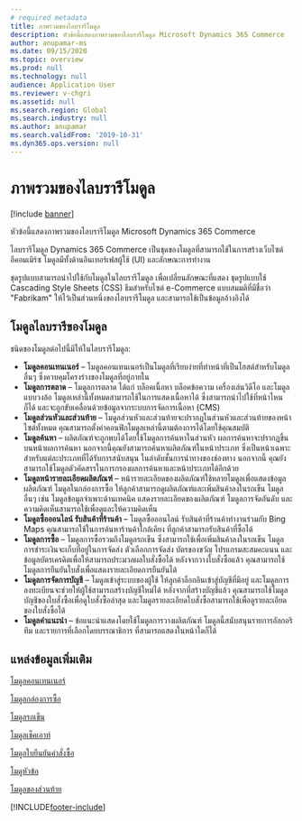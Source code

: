 ```yaml
---
# required metadata
title: ภาพรวมของไลบรารีโมดูล
description: หัวข้อนี้แสดงภาพรวมของไลบรารีโมดูล Microsoft Dynamics 365 Commerce
author: anupamar-ms
ms.date: 09/15/2020
ms.topic: overview
ms.prod: null
ms.technology: null
audience: Application User
ms.reviewer: v-chgri
ms.assetid: null
ms.search.region: Global
ms.search.industry: null
ms.author: anupamar
ms.search.validFrom: '2019-10-31'
ms.dyn365.ops.version: null
---
```


# <a name="module-library-overview"></a>ภาพรวมของไลบรารีโมดูล

[!include [banner](includes/banner.md)]

หัวข้อนี้แสดงภาพรวมของไลบรารีโมดูล Microsoft Dynamics 365 Commerce

ไลบรารีโมดูล Dynamics 365 Commerce เป็นชุดของโมดูลที่สามารถใช้ในการสร้างเว็บไซต์อีคอมเมิร์ซ โมดูลมีทั้งด้านอินเทอร์เฟสผู้ใช้ (UI) และลักษณะการทำงาน

ชุดรูปแบบสามารถนำไปใช้กับโมดูลในไลบรารีโมดูล เพื่อเปลี่ยนลักษณะที่แสดง ชุดรูปแบบใช้ Cascading Style Sheets (CSS) ธีมสำหรับไซต์ e-Commerce แบบสมมติที่มีชื่อว่า "Fabrikam" ให้ไว้เป็นส่วนหนึ่งของไลบรารีโมดูล และสามารถใช้เป็นข้อมูลอ้างอิงได้

## <a name="module-library-modules"></a>โมดูลไลบรารีของโมดูล

ชนิดของโมดูลต่อไปนี้มีให้ในไลบรารีโมดูล:

- **โมดูลคอนเทนเนอร์** – โมดูลคอนเทนเนอร์เป็นโมดูลที่เรียบง่ายที่ทำหน้าที่เป็นโฮสต์สำหรับโมดูลอื่นๆ ซึ่งควบคุมโครงร่างของโมดูลที่อยู่ภายใน
- **โมดูลการตลาด** – โมดูลการตลาด ได้แก่ บล็อคเนื้อหา บล็อคข้อความ เครื่องเล่นวิดีโอ และโมดูลแบบวงล้อ โมดูลเหล่านี้ทั้งหมดสามารถใช้ในการแสดงเนื้อหาได้ ซึ่งสามารถนำไปใช้ที่หน้าไหนก็ได้ และจะถูกขับเคลื่อนด้วยข้อมูลจากระบบการจัดการเนื้อหา (CMS)
- **โมดูลส่วนหัวและส่วนท้าย** – โมดูลส่วนหัวและส่วนท้ายจะปรากฏในส่วนหัวและส่วนท้ายของหน้าไซต์ทั้งหมด คุณสามารถตั้งค่าคอนฟิกโมดูลเหล่านี้ตามต้องการได้โดยใช้คุณสมบัติ
- **โมดูลค้นหา** – ผลิตภัณฑ์จะถูกพบได้โดยใช้โมดูลการค้นหาในส่วนหัว ผลการค้นหาจะปรากฏขึ้นบนหน้าผลการค้นหา นอกจากนี้คุณยังสามารถค้นหาผลิตภัณฑ์ในหน้าประเภท ซึ่งเป็นหน้าเฉพาะสำหรับแต่ละประเภทที่ได้รับการสนับสนุน ในลำดับชั้นการนำทางของช่องทาง นอกจากนี้ คุณยังสามารถใช้โมดูลตัวคัดสรรในการกรองผลการค้นหาและหน้าประเภทได้อีกด้วย
- **โมดูลหน้ารายละเอียดผลิตภัณฑ์** – หน้ารายละเอียดของผลิตภัณฑ์ใช้หลายโมดูลเพื่อแสดงข้อมูลผลิตภัณฑ์ โมดูลในกล่องการซื้อ ให้ลูกค้าสามารถดูผลิตภัณฑ์และเพิ่มสินค้าลงในรถเข็น โมดูลอื่นๆ เช่น โมดูลข้อมูลจำเพาะด้านเทคนิค แสดงรายละเอียดของผลิตภัณฑ์ โมดูลการจัดอันดับ และความคิดเห็นสามารถใช้เพื่อดูและให้ความคิดเห็น
- **โมดูลซื้อออนไลน์ รับสินค้าที่ร้านค้า** – โมดูลซื้อออนไลน์ รับสินค้าที่ร้านค้าทำงานร่วมกับ Bing Maps คุณสามารถใช้ในการค้นหาร้านค้าใกล้เคียง ที่ลูกค้าสามารถรับสินค้าที่ซื้อได้
- **โมดูลการซื้อ** – โมดูลการซื้อรวมถึงโมดูลรถเข็น ซึ่งสามารถใช้เพื่อเพิ่มสินค้าลงในรถเข็น โมดูลการชำระเงินจะเก็บที่อยู่ในการจัดส่ง ตัวเลือกการจัดส่ง บัตรของขวัญ โปรแกรมสะสมคะแนน และข้อมูลบัตรเครดิตเพื่อให้สามารถประมวลผลใบสั่งซื้อได้ หลังจากวางใบสั่งซื้อแล้ว คุณสามารถใช้โมดูลการยืนยันใบสั่งเพื่อแสดงรายละเอียดการยืนยันได้
- **โมดูลการจัดการบัญชี** – โมดูลเข้าสู่ระบบของผู้ใช้ ให้ลูกค้าล็อกอินเข้าสู่บัญชีที่มีอยู่ และโมดูลการลงทะเบียนจะช่วยให้ผู้ใช้สามารถสร้างบัญชีใหม่ได้ หลังจากที่สร้างบัญชีแล้ว คุณสามารถใช้โมดูลบัญชีของใบสั่งซื้อเพื่อดูใบสั่งซื้อล่าสุด และโมดูลรายละเอียดใบสั่งซื้อสามารถใช้เพื่อดูรายละเอียดของใบสั่งซื้อได้
- **โมดูลคำแนะนำ** – ข้อแนะนำแสดงโดยใช้โมดูลการวางผลิตภัณฑ์ โมดูลนี้สนับสนุนรายการอัลกอริทึม และรายการที่เลือกโดยบรรณาธิการ ที่สามารถแสดงในหน้าใดก็ได้

## <a name="additional-resources"></a>แหล่งข้อมูลเพิ่มเติม

[โมดูลคอนเทนเนอร์](add-container-module.md)

[โมดูลกล่องการซื้อ](add-buy-box.md)

[โมดูลรถเข็น](add-cart-module.md)

[โมดูลเช็คเอาท์](add-checkout-module.md)

[โมดูลใบยืนยันคำสั่งซื้อ](order-confirmation-module.md)

[โมดูหัวข้อ](author-header-module.md)

[โมดูลของส่วนท้าย](author-footer-module.md)


[!INCLUDE[footer-include](../includes/footer-banner.md)]